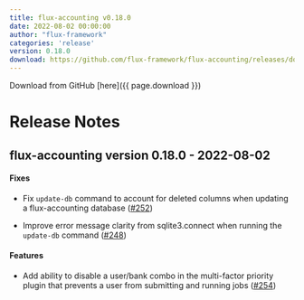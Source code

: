```yaml
---
title: flux-accounting v0.18.0
date: 2022-08-02 00:00:00
author: "flux-framework"
categories: 'release'
version: 0.18.0
download: https://github.com/flux-framework/flux-accounting/releases/download/v0.18.0/flux-accounting-0.18.0.tar.gz
---
```


Download from GitHub [here]({{ page.download }})

# Release Notes

flux-accounting version 0.18.0 - 2022-08-02
-------------------------------------------

#### Fixes

* Fix `update-db` command to account for deleted columns when updating a
flux-accounting database ([#252](https://github.com/flux-framework/flux-accounting/issues/252))

* Improve error message clarity from sqlite3.connect when running the
`update-db` command ([#248](https://github.com/flux-framework/flux-accounting/issues/248))

#### Features

* Add ability to disable a user/bank combo in the multi-factor priority plugin
that prevents a user from submitting and running jobs ([#254](https://github.com/flux-framework/flux-accounting/issues/254))

